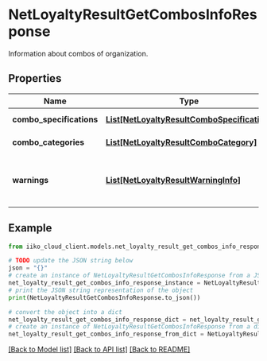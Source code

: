 # NetLoyaltyResultGetCombosInfoResponse

Information about combos of organization.

## Properties

Name | Type | Description | Notes
------------ | ------------- | ------------- | -------------
**combo_specifications** | [**List[NetLoyaltyResultComboSpecification]**](NetLoyaltyResultComboSpecification.md) | Full combo&#39;s specifications. | [optional] 
**combo_categories** | [**List[NetLoyaltyResultComboCategory]**](NetLoyaltyResultComboCategory.md) | Combo&#39;s categories. | [optional] 
**warnings** | [**List[NetLoyaltyResultWarningInfo]**](NetLoyaltyResultWarningInfo.md) | Warnings about errors, not blocking loyalty calculation. | [optional] 

## Example

```python
from iiko_cloud_client.models.net_loyalty_result_get_combos_info_response import NetLoyaltyResultGetCombosInfoResponse

# TODO update the JSON string below
json = "{}"
# create an instance of NetLoyaltyResultGetCombosInfoResponse from a JSON string
net_loyalty_result_get_combos_info_response_instance = NetLoyaltyResultGetCombosInfoResponse.from_json(json)
# print the JSON string representation of the object
print(NetLoyaltyResultGetCombosInfoResponse.to_json())

# convert the object into a dict
net_loyalty_result_get_combos_info_response_dict = net_loyalty_result_get_combos_info_response_instance.to_dict()
# create an instance of NetLoyaltyResultGetCombosInfoResponse from a dict
net_loyalty_result_get_combos_info_response_from_dict = NetLoyaltyResultGetCombosInfoResponse.from_dict(net_loyalty_result_get_combos_info_response_dict)
```
[[Back to Model list]](../README.md#documentation-for-models) [[Back to API list]](../README.md#documentation-for-api-endpoints) [[Back to README]](../README.md)


